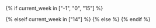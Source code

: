 {% if current_week in ["-1", "0", "15"] %}
<div id="website-content">

<include src="admin/index.md" />
</div>
{% elseif current_week in ["14"] %}
<include src="admin/exams.md" />
{% else %}
<include src="schedule/index.md" />
{% endif %}
